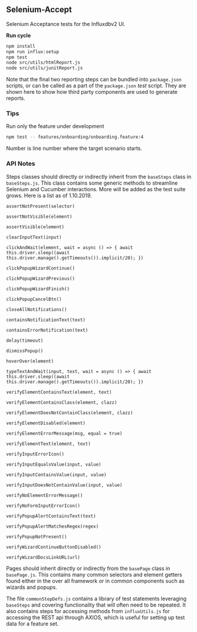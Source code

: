 ## Selenium-Accept

Selenium Acceptance tests for the Influxdbv2 UI.

**Run cycle**

```bash
npm install
npm run influx:setup
npm test
node src/utils/htmlReport.js
node src/utils/junitReport.js
```

Note that the final two reporting steps can be bundled into `package.json` scripts, or can be called as a part of the `package.json` *test* script.  They are shown here to show how third party components are used to generate reports.


### Tips

Run only the feature under development

```bash
npm test -- features/onboarding/onboarding.feature:4
```

Number is line number where the target scenario starts.


### API Notes

Steps classes should directly or indirectly inherit from the `baseSteps` class in `baseSteps.js`.  This class contains some generic methods to streamline Selenium and Cucumber interactions.  More will be added as the test suite grows.  Here is a list as of 1.10.2019.

`assertNotPresent(selector)`

`assertNotVisible(element)`

`assertVisible(element)`

`clearInputText(input)`

`clickAndWait(element,
        wait = async () => { await this.driver.sleep((await this.driver.manage().getTimeouts()).implicit/20); })`

`clickPopupWizardContinue()`

`clickPopupWizardPrevious()`

`clickPopupWizardFinish()`

`clickPopupCancelBtn()`

`closeAllNotifications()`

`containsNotificationText(text)`

`containsErrorNotification(text)`

`delay(timeout)`

`dismissPopup()`

`hoverOver(element)`

`typeTextAndWait(input, text,
        wait = async () => { await this.driver.sleep((await this.driver.manage().getTimeouts()).implicit/20); })`

`verifyElementContainsText(element, text)`

`verifyElementContainsClass(element, clazz)`

`verifyElementDoesNotContainClass(element, clazz)`

`verifyElementDisabled(element)`

`verifyElementErrorMessage(msg, equal = true)`

`verifyElementText(element, text)`

`verifyInputErrorIcon()`

`verifyInputEqualsValue(input, value)`

`verifyInputContainsValue(input, value)`

`verifyInputDoesNotContainValue(input, value)`

`verifyNoElementErrorMessage()`

`verifyNoFormInputErrorIcon()`

`verifyPopupAlertContainsText(text)`

`verifyPopupAlertMatchesRegex(regex)`               

`verifyPopupNotPresent()`

`verifyWizardContinueButtonDisabled()`

`verifyWizardDocsLinkURL(url)`

Pages should inherit directly or indirectly from the `basePage` class in `basePage.js`.  This contains many common selectors and element getters found either in the over all framework or in common components such as wizards and popups.  

The file `commonStepDefs.js` contains a library of test statements leveraging `baseSteps` and covering functionality that will often need to be repeated.  It also contains steps for accessing methods from `influxUtils.js` for accessing the REST api through AXIOS, which is useful for setting up test data for a feature set.
